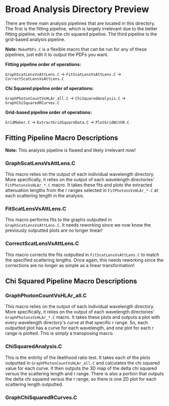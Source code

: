 # Broad Analysis Directory Preview
There are three main analysis pipelines that are located in this directory. The first is the fitting pipeline, which is largely irrelevant due to
the better fitting pipeline, which is the chi squared pipeline. The third pipeline is the grid-based analysis pipeline.

**Note:** `MakePDFs.C` is a flexible macro that can be run for any of these pipelines, just edit it to output the PDFs you want.

**Fitting pipeline order of operations:**

`GraphScatLensVsAttLens.C` -> `FitScatLensVsAttLens.C` -> `CorrectScatLensVsAttLens.C`

**Chi Squared pipeline order of operations:**

`GraphPhotonCountVsHLAr_all.C` -> `ChiSquaredAnalysis.C` -> `GraphChiSquaredRCurves.C`

**Grid-based pipeline order of operations:**

`GridMaker.C` -> `ExtractGridSquareData.C` -> `PlotGridWithR.C`

## Fitting Pipeline Macro Descriptions
**Note:** This analysis pipeline is flawed and likely irrelevant now!
### GraphScatLensVsAttLens.C
This macro relies on the output of each individual wavelength directory. More specifically, it relies on the output of each wavelength 
directories' `FitPhotonsVsHLAr_*.C` macro. It takes these fits and plots the extracted attenuation lengths from the r ranges selected in 
`FitPhotonsVsHLAr_*.C` at each scattering length in the analysis.

### FitScatLensVsAttLens.C
This macro performs fits to the graphs outputted in `GraphScatLensVsAttLens.C`. It needs reworking since we now know the 
previously outputted plots are no longer linear!

### CorrectScatLensVsAttLens.C
This macro corrects the fits outputted in `FitScatLensVsAttLens.C` to match the specified scattering lengths. Once again, this needs reworking
since the corrections are no longer as simple as a linear transformation! 

## Chi Squared Pipeline Macro Descriptions
### GraphPhotonCountVsHLAr_all.C
This macro relies on the output of each individual wavelength directory. More specifically, it relies on the output of each wavelength 
directories' `GraphPhotonsVsHLAr_*.C` macro. It takes these plots and outputs a plot with every wavelength directory's curve at that specific
r range. So, each outputted plot has a curve for each wavelength, and one plot for each r range is plotted. This is simply a transposing macro.

### ChiSquaredAnalysis.C
This is the entirity of the likelihood ratio test. It takes each of the plots outputted in `GraphPhotonCountVsHLAr_all.C` and calculates the
chi squared value for each curve. It then outputs the 3D map of the delta chi squared versus the scattering length and r range. There is
also a portion that outputs the delta chi squared versus the r range, so there is one 2D plot for each scattering length outputted.

### GraphChiSquaredRCurves.C





